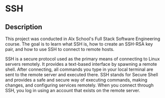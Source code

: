 #  SSH

## Description

This project was conducted in Alx School's Full Stack Software Engineering course. The goal is to learn what SSH is, how to create an SSH-RSA key pair, and how to use SSH to connect to remote hosts.

SSH is a secure protocol used as the primary means of connecting to Linux servers remotely. It provides a text-based interface by spawning a remote shell. After connecting, all commands you type in your local terminal are sent to the remote server and executed there. SSH stands for Secure Shell and provides a safe and secure way of executing commands, making changes, and configuring services remotely. When you connect through SSH, you log in using an account that exists on the remote server.

